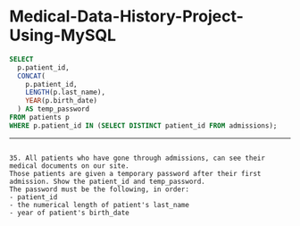 # Medical-Data-History-Project-Using-MySQL

```sql
SELECT 
  p.patient_id,
  CONCAT(
    p.patient_id,
    LENGTH(p.last_name),
    YEAR(p.birth_date)
  ) AS temp_password
FROM patients p
WHERE p.patient_id IN (SELECT DISTINCT patient_id FROM admissions);
```

_______________________________________________________________________________________________________________________________________________________________________________


```

35. All patients who have gone through admissions, can see their medical documents on our site. 
Those patients are given a temporary password after their first admission. Show the patient_id and temp_password.
The password must be the following, in order:
- patient_id
- the numerical length of patient's last_name
- year of patient's birth_date

```
